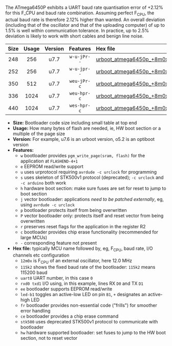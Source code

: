 The ATmega6450P exhibits a UART baud rate quantisation error of +2.12% for this F_CPU and baud rate combination. Assuming perfect F<sub>CPU</sub>, the actual baud rate is therefore 2.12% higher than wanted. An overall deviation (including that of the oscillator and that of the uploading computer) of up to 1.5% is well within communication tolerance. In practice, up to 2.5% deviation is likely to work with short cables and benign line noise.

|Size|Usage|Version|Features|Hex file|
|:-:|:-:|:-:|:-:|:--|
|248|256|u7.7|`w-u-jPr--`|[urboot_atmega6450p_+8m0x_++57k6_uart0_rxe0_txe1_led+b7.hex](https://raw.githubusercontent.com/stefanrueger/urboot.hex/main/cores/megacore/atmega6450p/external_oscillator/fcpu_+8m0x/br_++57k6/urboot_atmega6450p_+8m0x_++57k6_uart0_rxe0_txe1_led+b7.hex)|
|252|256|u7.7|`w-u-jpr--`|[urboot_atmega6450p_+8m0x_++57k6_uart0_rxe0_txe1_led+b7_fr.hex](https://raw.githubusercontent.com/stefanrueger/urboot.hex/main/cores/megacore/atmega6450p/external_oscillator/fcpu_+8m0x/br_++57k6/urboot_atmega6450p_+8m0x_++57k6_uart0_rxe0_txe1_led+b7_fr.hex)|
|350|512|u7.7|`weu-jPr-c`|[urboot_atmega6450p_+8m0x_++57k6_uart0_rxe0_txe1_ee_led+b7_fr_ce.hex](https://raw.githubusercontent.com/stefanrueger/urboot.hex/main/cores/megacore/atmega6450p/external_oscillator/fcpu_+8m0x/br_++57k6/urboot_atmega6450p_+8m0x_++57k6_uart0_rxe0_txe1_ee_led+b7_fr_ce.hex)|
|336|1024|u7.7|`weu-hpr-c`|[urboot_atmega6450p_+8m0x_++57k6_uart0_rxe0_txe1_ee_led+b7_fr_ce_hw.hex](https://raw.githubusercontent.com/stefanrueger/urboot.hex/main/cores/megacore/atmega6450p/external_oscillator/fcpu_+8m0x/br_++57k6/urboot_atmega6450p_+8m0x_++57k6_uart0_rxe0_txe1_ee_led+b7_fr_ce_hw.hex)|
|440|1024|u7.7|`wes-hpr-c`|[urboot_atmega6450p_+8m0x_++57k6_uart0_rxe0_txe1_ee_led+b7_fr_ce_stk500_hw.hex](https://raw.githubusercontent.com/stefanrueger/urboot.hex/main/cores/megacore/atmega6450p/external_oscillator/fcpu_+8m0x/br_++57k6/urboot_atmega6450p_+8m0x_++57k6_uart0_rxe0_txe1_ee_led+b7_fr_ce_stk500_hw.hex)|

- **Size:** Bootloader code size including small table at top end
- **Usage:** How many bytes of flash are needed, ie, HW boot section or a multiple of the page size
- **Version:** For example, u7.6 is an urboot version, o5.2 is an optiboot version
- **Features:**
  + `w` bootloader provides `pgm_write_page(sram, flash)` for the application at `FLASHEND-4+1`
  + `e` EEPROM read/write support
  + `u` uses urprotocol requiring `avrdude -c urclock` for programming
  + `s` uses skeleton of STK500v1 protocol (deprecated); `-c urclock` and `-c arduino` both work
  + `h` hardware boot section: make sure fuses are set for reset to jump to boot section
  + `j` vector bootloader: applications *need to be patched externally*, eg, using `avrdude -c urclock`
  + `p` bootloader protects itself from being overwritten
  + `P` vector bootloader only: protects itself and reset vector from being overwritten
  + `r` preserves reset flags for the application in the register R2
  + `c` bootloader provides chip erase functionality (recommended for large MCUs)
  + `-` corresponding feature not present
- **Hex file:** typically MCU name followed by, eg, F<sub>CPU</sub>, baud rate, I/O channels etc configuration
  + `12m0x` is F<sub>CPU</sub> of an external oscillator, here 12.0 MHz
  + `115k2` shows the fixed baud rate of the bootloader: `115k2` means 115200 baud
  + `uart0` UART number, in this case `0`
  + `rxd0 txd1` I/O using, in this example, lines RX `D0` and TX `D1`
  + `ee` bootloader supports EEPROM read/write
  + `led-b1` toggles an active-low LED on pin `B1`, `+` designates an active-high LED
  + `fr` bootloader provides non-essential code ("frills") for smoother error handling
  + `ce` bootloader provides a chip erase command
  + `stk500` uses deprecated STK500v1 protocol to communicate with bootloader
  + `hw` hardware supported bootloader: set fuses to jump to the HW boot section, not to reset vector

